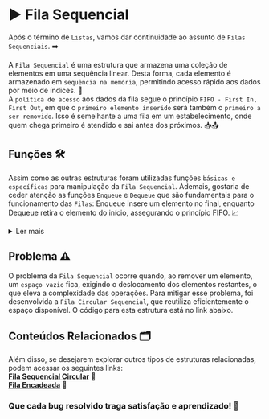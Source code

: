 # ▶️ Fila Sequencial

Após o término de `Listas`, vamos dar continuidade ao assunto de `Filas Sequenciais`. ➡️

A `Fila Sequencial` é uma estrutura que armazena uma coleção de elementos em uma sequência linear. Desta forma, cada elemento é armazenado em `sequência na memória`, permitindo acesso rápido aos dados por meio de índices. 🚀 <br>
A `política de acesso` aos dados da fila segue o princípio `FIFO - First In, First Out`, em que o `primeiro elemento inserido` será também o `primeiro a ser removido`. Isso é semelhante a uma fila em um estabelecimento, onde quem chega primeiro é atendido e sai antes dos próximos. 📥📤

## Funções 🛠️

Assim como as outras estruturas foram utilizadas funções `básicas e específicas` para manipulação da `Fila Sequencial`. Ademais, gostaria de ceder atenção as funções `Enqueue` e `Dequeue` que são fundamentais para o funcionamento das `Filas`: Enqueue insere um elemento no final, enquanto Dequeue retira o elemento do início, assegurando o princípio FIFO. 📈

<details>
<summary>Ler mais</summary>

### Funções Básicas
`Imprimir:` Exibe os elementos da fila.<br>
`Criar:` Inicializa uma nova fila.<br>
`Apagar:` Remove a fila existente e libera a memória.<br>
`Tamanho` Retorna o tamanho da fila.

### Funções Específicas:
`Enqueue` Insere elementos no fim da fila.<br>
`Dequeue` Remove o primeiro elemento da fila.<br>
`GetFront` Retorna o primeiro elemento da fila sem removê-lo.

</details>

## Problema ⚠️

O problema da `Fila Sequencial` ocorre quando, ao remover um elemento, um `espaço vazio` fica, exigindo o deslocamento dos elementos restantes, o que eleva a complexidade das operações. Para mitigar esse problema, foi desenvolvida a `Fila Circular Sequencial`, que reutiliza eficientemente o espaço disponível. O código para esta estrutura está no link abaixo.
 
## Conteúdos Relacionados 🗂️

Além disso, se desejarem explorar outros tipos de estruturas relacionadas, podem acessar os seguintes links: <br>
**[Fila Sequencial Circular](https://github.com/David-Mdrs/Estrutura_de_Dados_C/tree/main/Fila_Sequencial_Circular)** 🔄 <br>
**[Fila Encadeada](https://github.com/David-Mdrs/Estrutura_de_Dados_C/tree/main/Fila_Encadeada)** 🔗 <br>

### Que cada bug resolvido traga satisfação e aprendizado! 🧠